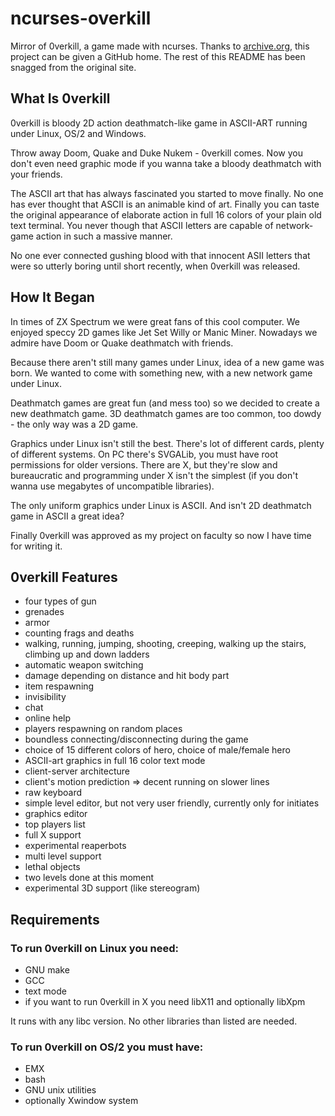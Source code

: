 # ncurses-overkill
Mirror of 0verkill, a game made with ncurses. Thanks to [archive.org](https://web.archive.org/web/20170105060044/artax.karlin.mff.cuni.cz/~brain/0verkill), this project can be given a GitHub home. The rest of this README has been snagged from the original site.

## What Is 0verkill
0verkill is bloody 2D action deathmatch-like game in ASCII-ART running under Linux, OS/2 and Windows.

Throw away Doom, Quake and Duke Nukem - 0verkill comes. Now you don't even need graphic mode if you wanna take a bloody deathmatch with your friends.

The ASCII art that has always fascinated you started to move finally. No one has ever thought that ASCII is an animable kind of art. Finally you can taste the original appearance of elaborate action in full 16 colors of your plain old text terminal. You never though that ASCII letters are capable of network-game action in such a massive manner.

No one ever connected gushing blood with that innocent ASII letters that were so utterly boring until short recently, when 0verkill was released.

## How It Began
In times of ZX Spectrum we were great fans of this cool computer. We enjoyed speccy 2D games like Jet Set Willy or Manic Miner. Nowadays we admire have Doom or Quake deathmatch with friends.

Because there aren't still many games under Linux, idea of a new game was born. We wanted to come with something new, with a new network game under Linux.

Deathmatch games are great fun (and mess too) so we decided to create a new deathmatch game. 3D deathmatch games are too common, too dowdy - the only way was a 2D game.

Graphics under Linux isn't still the best. There's lot of different cards, plenty of different systems. On PC there's SVGALib, you must have root permissions for older versions. There are X, but they're slow and bureaucratic and programming under X isn't the simplest (if you don't wanna use megabytes of uncompatible libraries).

The only uniform graphics under Linux is ASCII. And isn't 2D deathmatch game in ASCII a great idea?

Finally 0verkill was approved as my project on faculty so now I have time for writing it.

## 0verkill Features
* four types of gun
* grenades
* armor
* counting frags and deaths
* walking, running, jumping, shooting, creeping, walking up the stairs, climbing up and down ladders
* automatic weapon switching
* damage depending on distance and hit body part
* item respawning
* invisibility
* chat
* online help
* players respawning on random places
* boundless connecting/disconnecting during the game
* choice of 15 different colors of hero, choice of male/female hero
* ASCII-art graphics in full 16 color text mode
* client-server architecture
* client's motion prediction => decent running on slower lines
* raw keyboard
* simple level editor, but not very user friendly, currently only for initiates
* graphics editor
* top players list
* full X support
* experimental reaperbots
* multi level support
* lethal objects
* two levels done at this moment
* experimental 3D support (like stereogram)

## Requirements
### To run 0verkill on Linux you need:
* GNU make
* GCC
* text mode
* if you want to run 0verkill in X you need libX11 and optionally libXpm

It runs with any libc version. No other libraries than listed are needed.

### To run 0verkill on OS/2 you must have:
* EMX
* bash
* GNU unix utilities
* optionally Xwindow system
